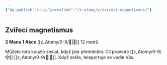 ```yaml
---
{"dg-publish":true,"permalink":"/z-atomy/z/zvireci-magnetismus/"}
---
```


## Zvířecí magnetismus
**2 Mana**
**1 Akce**
[[z_Atomy/0-9/👊\|👊]] 12 metrů

Můžete toto kouzlo seslat, když jste přeměněni. Cíl provede [[z_Atomy/0-9/❗\|❗]] [[z_Atomy/0-9/🧠\|🧠]]. Když selže, teleportuje se vedle Vás.